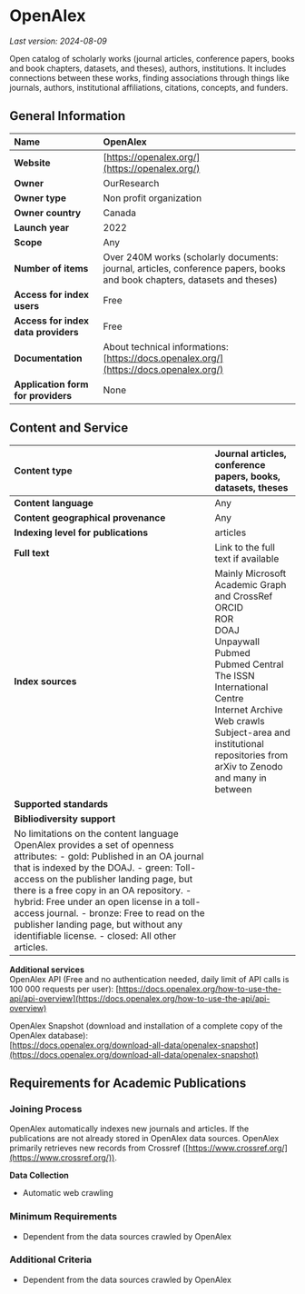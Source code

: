 # OpenAlex

*Last version: 2024-08-09*

Open catalog of scholarly works (journal articles, conference papers, books and book chapters, datasets, and theses), authors, institutions. It includes connections between these works, finding associations through things like journals, authors, institutional affiliations, citations, concepts, and funders. 

## General Information

| Name | OpenAlex |
| :---- | :---- |
| **Website** | [https://openalex.org/](https://openalex.org/) |
| **Owner** | OurResearch |
| **Owner type** | Non profit organization |
| **Owner country** | Canada |
| **Launch year** | 2022 |
| **Scope** | Any |
| **Number of items** | Over 240M works (scholarly documents: journal, articles, conference papers, books and book chapters, datasets and theses) |
| **Access for index users** | Free |
| **Access for index data providers** | Free |
| **Documentation** | About technical informations: [https://docs.openalex.org/](https://docs.openalex.org/)  |
| **Application form for providers** | None |

## Content and Service

| Content type | Journal articles, conference papers, books, datasets, theses |
| :---- | :---- |
| **Content language** | Any |
| **Content geographical provenance** | Any |
| **Indexing level for publications** | articles |
| **Full text** | Link to the full text if available |
| **Index sources** | Mainly Microsoft Academic Graph and CrossRef <br/>ORCID <br/>ROR <br/>DOAJ <br/>Unpaywall <br/>Pubmed <br/>Pubmed Central <br/>The ISSN International Centre <br/>Internet Archive  <br/>Web crawls <br/>Subject-area and institutional repositories from arXiv to Zenodo and many in between |
| **Supported standards** | |
| **Bibliodiversity support** |  |
| No limitations on the content language OpenAlex provides a set of openness attributes: \- gold: Published in an OA journal that is indexed by the DOAJ. \- green: Toll-access on the publisher landing page, but there is a free copy in an OA repository. \- hybrid: Free under an open license in a toll-access journal. \- bronze: Free to read on the publisher landing page, but without any identifiable license. \- closed: All other articles. |  |


**Additional services**  
OpenAlex API (Free and no authentication needed, daily limit of API calls is 100 000 requests per user): [https://docs.openalex.org/how-to-use-the-api/api-overview](https://docs.openalex.org/how-to-use-the-api/api-overview) 

OpenAlex Snapshot (download and installation of a complete copy of the OpenAlex database):  
[https://docs.openalex.org/download-all-data/openalex-snapshot](https://docs.openalex.org/download-all-data/openalex-snapshot) 

## Requirements for Academic Publications

### Joining Process

OpenAlex automatically indexes new journals and articles. If the publications are not already stored in OpenAlex data sources. OpenAlex primarily retrieves new records from Crossref ([https://www.crossref.org/](https://www.crossref.org/)).

**Data Collection** 

* Automatic web crawling

### Minimum Requirements

* Dependent from the data sources crawled by OpenAlex

### Additional Criteria

* Dependent from the data sources crawled by OpenAlex

